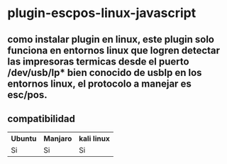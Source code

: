 # plugin-escpos-linux-javascript
## como instalar plugin en linux, este plugin solo funciona en entornos linux que logren detectar las impresoras termicas desde el puerto /dev/usb/lp* bien conocido de usblp en los entornos linux, el protocolo a manejar es esc/pos.

## compatibilidad
<table>
  <tr>
    <th>Ubuntu</th>
    <th>Manjaro</th>
    <th>kali linux </th>
  </tr>
  <tr>
    <td>Si</td>
    <td>Si</td> 
    <td>Si</td>
  </tr>
</table>